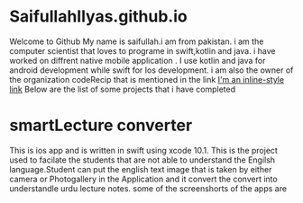 # SaifullahIlyas.github.io
Welcome to Github 
My name is saifullah.i am from pakistan. i am the computer scientist that loves to programe in swift,kotlin and java.
i have worked on diffrent native mobile  application . I use kotlin and java for android development while swift for Ios
development. i am also the owner of the organization codeRecip that is mentioned in the link [I'm an inline-style link](https://github.com/coderecip)
Below are the list of some projects that i have completed
# smartLecture converter
This is ios app and is written in swift using xcode 10.1.
This is the project used to facilate the students that are not able to understand the Engilsh language.Student can put the english text image
that is taken by either camera or Photogallery in the Application and it convert the convert into understandle urdu lecture notes.
some of the screenshorts of the apps are

